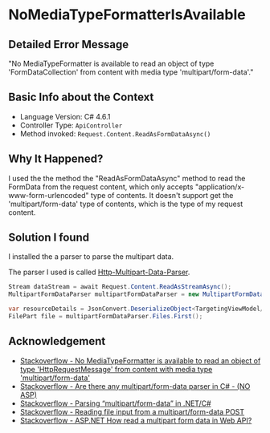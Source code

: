 # NoMediaTypeFormatterIsAvailable
## Detailed Error Message
"No MediaTypeFormatter is available to read an object of type 'FormDataCollection' from content with media type 'multipart/form-data'."

## Basic Info about the Context
- Language Version: C# 4.6.1
- Controller Type: `ApiController`
- Method invoked: `Request.Content.ReadAsFormDataAsync()`

## Why It Happened?
I used the the method the "ReadAsFormDataAsync" method to read the FormData from the request content, which only accepts "application/x-www-form-urlencoded" type of contents. It doesn't support get the 'multipart/form-data' type of contents, which is the type of my request content.

## Solution I found
I installed the a parser to parse the multipart data.

The parser I used is called [Http-Multipart-Data-Parser](https://github.com/Http-Multipart-Data-Parser/Http-Multipart-Data-Parser).

```c#
Stream dataStream = await Request.Content.ReadAsStreamAsync();
MultipartFormDataParser multipartFormDataParser = new MultipartFormDataParser(dataStream);

var resourceDetails = JsonConvert.DeserializeObject<TargetingViewModel/DTO>(multipartFormDataParser.GetParameterValue("formDataFieldName"));
FilePart file = multipartFormDataParser.Files.First();
```


## Acknowledgement
- [Stackoverflow - No MediaTypeFormatter is available to read an object of type 'HttpRequestMessage' from content with media type 'multipart/form-data'](https://stackoverflow.com/questions/45949830/no-mediatypeformatter-is-available-to-read-an-object-of-type-httprequestmessage)
- [Stackoverflow - Are there any multipart/form-data parser in C# - (NO ASP)](https://stackoverflow.com/questions/3880530/are-there-any-multipart-form-data-parser-in-c-sharp-no-asp)
- [Stackoverflow - Parsing “multipart/form-data” in .NET/C#](https://stackoverflow.com/questions/1716868/parsing-multipart-form-data-in-net-c/1718859#1718859)
- [Stackoverflow - Reading file input from a multipart/form-data POST](https://stackoverflow.com/questions/7460088/reading-file-input-from-a-multipart-form-data-post)
- [Stackoverflow - ASP.NET How read a multipart form data in Web API?](https://stackoverflow.com/questions/40632028/asp-net-how-read-a-multipart-form-data-in-web-api?rq=1
)
